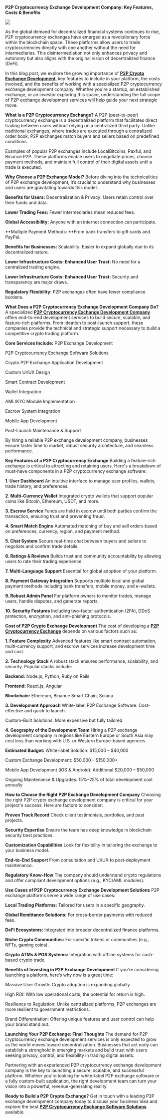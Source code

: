 **P2P Cryptocurrency Exchange Development Company: Key Features, Costs & Benefits**

![](https://g0v.hackmd.io/_uploads/S1xtkhKXJll.jpg)


As the global demand for decentralized financial systems continues to rise, P2P cryptocurrency exchanges have emerged as a revolutionary force within the blockchain space. These platforms allow users to trade cryptocurrencies directly with one another without the need for intermediaries. This disintermediation not only enhances privacy and autonomy but also aligns with the original vision of decentralized finance (DeFi).

In this blog post, we explore the growing importance of **[P2P Crypto Exchange Development](https://www.nadcab.com/p2p-exchange-development)**, key features to include in your platform, the costs involved, and the benefits of working with a specialized P2P cryptocurrency exchange development company. Whether you're a startup, an established exchange, or an investor exploring this space, understanding the full scope of P2P exchange development services will help guide your next strategic move.

**What is a P2P Cryptocurrency Exchange?**
A P2P (peer-to-peer) cryptocurrency exchange is a decentralized platform that facilitates direct trading between users without relying on a centralized third party. Unlike traditional exchanges, where trades are executed through a centralized order book, P2P exchanges match buyers and sellers based on predefined conditions.

Examples of popular P2P exchanges include LocalBitcoins, Paxful, and Binance P2P. These platforms enable users to negotiate prices, choose payment methods, and maintain full control of their digital assets until a trade is executed.

**Why Choose a P2P Exchange Model?**
Before diving into the technicalities of P2P exchange development, it’s crucial to understand why businesses and users are gravitating towards this model.

**Benefits for Users:**
Decentralization & Privacy: Users retain control over their funds and data.

**Lower Trading Fees:** Fewer intermediaries mean reduced fees.

**Global Accessibility:** Anyone with an internet connection can participate.

**Multiple Payment Methods: **From bank transfers to gift cards and PayPal.

**Benefits for Businesses:**
Scalability: Easier to expand globally due to its decentralized nature.

****Lower Infrastructure Costs:
Enhanced User Trust:**** No need for a centralized trading engine.

**Lower Infrastructure Costs:
Enhanced User Trust:** Security and transparency are major draws.

**Regulatory Flexibility:** P2P exchanges often have fewer compliance burdens.

**What Does a P2P Cryptocurrency Exchange Development Company Do?**
A specialized **[P2P Cryptocurrency Exchange Development Company](https://www.nadcab.com/p2p-exchange-development)** offers end-to-end development services to build secure, scalable, and feature-rich platforms. From ideation to post-launch support, these companies provide the technical and strategic support necessary to build a competitive crypto trading platform.

**Core Services Include:**
P2P Exchange Development

P2P Cryptocurrency Exchange Software Solutions

Crypto P2P Exchange Application Development

Custom UI/UX Design

Smart Contract Development

Wallet Integration

AML/KYC Module Implementation

Escrow System Integration

Mobile App Development

Post-Launch Maintenance & Support

By hiring a reliable P2P exchange development company, businesses ensure faster time to market, robust security architecture, and seamless performance.

**Key Features of a P2P Cryptocurrency Exchange**
Building a feature-rich exchange is critical to attracting and retaining users. Here's a breakdown of must-have components in a P2P cryptocurrency exchange software:

**1. User Dashboard**
An intuitive interface to manage user profiles, wallets, trade history, and preferences.

**2. Multi-Currency Wallet**
Integrated crypto wallets that support popular coins like Bitcoin, Ethereum, USDT, and more.

**3. Escrow Service**
Funds are held in escrow until both parties confirm the transaction, ensuring trust and preventing fraud.

**4. Smart Match Engine**
Automated matching of buy and sell orders based on preferences, currency, region, and payment method.

**5. Chat System**
Secure real-time chat between buyers and sellers to negotiate and confirm trade details.

**6. Ratings & Reviews**
Builds trust and community accountability by allowing users to rate their trading experience.

**7. Multi-Language Support**
Essential for global adoption of your platform.

**8. Payment Gateway Integration**
Supports multiple local and global payment methods including bank transfers, mobile money, and e-wallets.

**9. Robust Admin Panel**
For platform owners to monitor trades, manage users, handle disputes, and generate reports.

**10. Security Features**
Including two-factor authentication (2FA), DDoS protection, encryption, and anti-phishing protocols.

**Cost of P2P Crypto Exchange Development**
The cost of developing a **[P2P Cryptocurrency Exchange](https://www.nadcab.com/p2p-exchange-development)** depends on various factors such as:

**1. Feature Complexity**
Advanced features like smart contract automation, multi-currency support, and escrow services increase development time and cost.

**2. Technology Stack**
A robust stack ensures performance, scalability, and security. Popular stacks include:

**Backend:** Node.js, Python, Ruby on Rails

**Frontend:** React.js, Angular

**Blockchain:** Ethereum, Binance Smart Chain, Solana

**3. Development Approach**
White-label P2P Exchange Software: Cost-effective and quick to launch.

Custom-Built Solutions: More expensive but fully tailored.

**4. Geography of the Development Team**
Hiring a P2P exchange development company in regions like Eastern Europe or South Asia may cost less than working with U.S. or Western Europe-based agencies.

**Estimated Budget:**
White-label Solution: $15,000 – $40,000

Custom Exchange Development: $50,000 – $150,000+

Mobile App Development (iOS & Android): Additional $20,000 – $50,000

Ongoing Maintenance & Upgrades: 15%–25% of total development cost annually

**How to Choose the Right P2P Exchange Development Company**
Choosing the right P2P crypto exchange development company is critical for your project's success. Here are factors to consider:

**Proven Track Record**
Check client testimonials, portfolios, and past projects.

**Security Expertise**
Ensure the team has deep knowledge in blockchain security best practices.

**Customization Capabilities**
Look for flexibility in tailoring the exchange to your business model.

**End-to-End Support**
From consultation and UI/UX to post-deployment maintenance.

**Regulatory Know-How**
The company should understand crypto regulations and offer compliant development options (e.g., KYC/AML modules).

**Use Cases of P2P Cryptocurrency Exchange Development Solutions**
P2P exchange platforms serve a wide range of use cases:

**Local Trading Platforms:** Tailored for users in a specific geography.

**Global Remittance Solutions:** For cross-border payments with reduced fees.

**DeFi Ecosystems:** Integrated into broader decentralized finance platforms.

**Niche Crypto Communities:** For specific tokens or communities (e.g., NFTs, gaming coins).

**Crypto ATMs & POS Systems:** Integration with offline systems for cash-based crypto trade.

**Benefits of Investing in P2P Exchange Development**
If you're considering launching a platform, here’s why now is a great time:

Massive User Growth: Crypto adoption is expanding globally.

High ROI: With low operational costs, the potential for return is high.

Resilience to Regulation: Unlike centralized platforms, P2P exchanges are more resilient to government restrictions.

Brand Differentiation: Offering unique features and user control can help your brand stand out.

**Launching Your P2P Exchange: Final Thoughts**
The demand for P2P cryptocurrency exchange development services is only expected to grow as the world moves toward decentralization. Businesses that act early can establish a stronghold in emerging markets and build trust with users seeking privacy, control, and flexibility in trading digital assets.

Partnering with an experienced P2P cryptocurrency exchange development company is the key to launching a secure, scalable, and successful platform. Whether you're looking for white-label P2P exchange software or a fully custom-built application, the right development team can turn your vision into a powerful, revenue-generating reality.

**Ready to Build a P2P Crypto Exchange?**
Get in touch with a leading P2P exchange development company today to discuss your business idea and explore the best **[P2P Cryptocurrency Exchange Software Solutions](https://www.nadcab.com/p2p-exchange-development)** available.

